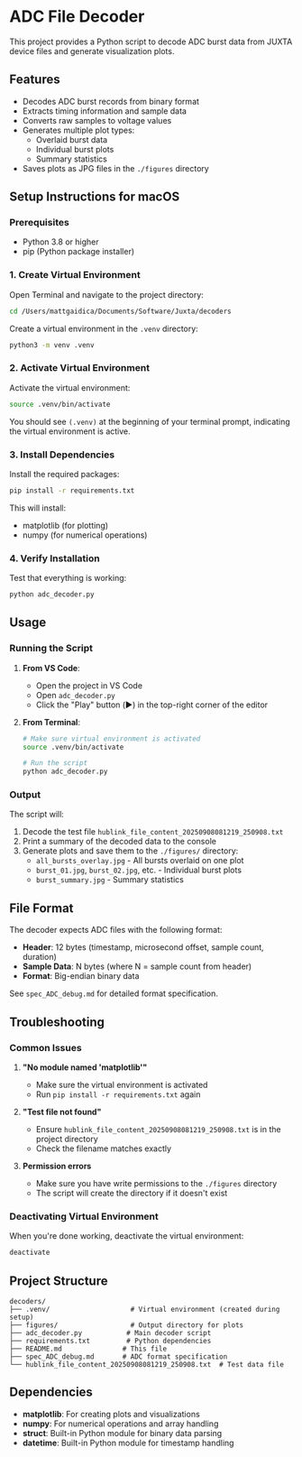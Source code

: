 # ADC File Decoder

This project provides a Python script to decode ADC burst data from JUXTA device files and generate visualization plots.

## Features

- Decodes ADC burst records from binary format
- Extracts timing information and sample data
- Converts raw samples to voltage values
- Generates multiple plot types:
  - Overlaid burst data
  - Individual burst plots
  - Summary statistics
- Saves plots as JPG files in the `./figures` directory

## Setup Instructions for macOS

### Prerequisites

- Python 3.8 or higher
- pip (Python package installer)

### 1. Create Virtual Environment

Open Terminal and navigate to the project directory:

```bash
cd /Users/mattgaidica/Documents/Software/Juxta/decoders
```

Create a virtual environment in the `.venv` directory:

```bash
python3 -m venv .venv
```

### 2. Activate Virtual Environment

Activate the virtual environment:

```bash
source .venv/bin/activate
```

You should see `(.venv)` at the beginning of your terminal prompt, indicating the virtual environment is active.

### 3. Install Dependencies

Install the required packages:

```bash
pip install -r requirements.txt
```

This will install:
- matplotlib (for plotting)
- numpy (for numerical operations)

### 4. Verify Installation

Test that everything is working:

```bash
python adc_decoder.py
```

## Usage

### Running the Script

1. **From VS Code**: 
   - Open the project in VS Code
   - Open `adc_decoder.py`
   - Click the "Play" button (▶️) in the top-right corner of the editor

2. **From Terminal**:
   ```bash
   # Make sure virtual environment is activated
   source .venv/bin/activate
   
   # Run the script
   python adc_decoder.py
   ```

### Output

The script will:
1. Decode the test file `hublink_file_content_20250908081219_250908.txt`
2. Print a summary of the decoded data to the console
3. Generate plots and save them to the `./figures/` directory:
   - `all_bursts_overlay.jpg` - All bursts overlaid on one plot
   - `burst_01.jpg`, `burst_02.jpg`, etc. - Individual burst plots
   - `burst_summary.jpg` - Summary statistics

## File Format

The decoder expects ADC files with the following format:
- **Header**: 12 bytes (timestamp, microsecond offset, sample count, duration)
- **Sample Data**: N bytes (where N = sample count from header)
- **Format**: Big-endian binary data

See `spec_ADC_debug.md` for detailed format specification.

## Troubleshooting

### Common Issues

1. **"No module named 'matplotlib'"**
   - Make sure the virtual environment is activated
   - Run `pip install -r requirements.txt` again

2. **"Test file not found"**
   - Ensure `hublink_file_content_20250908081219_250908.txt` is in the project directory
   - Check the filename matches exactly

3. **Permission errors**
   - Make sure you have write permissions to the `./figures` directory
   - The script will create the directory if it doesn't exist

### Deactivating Virtual Environment

When you're done working, deactivate the virtual environment:

```bash
deactivate
```

## Project Structure

```
decoders/
├── .venv/                    # Virtual environment (created during setup)
├── figures/                  # Output directory for plots
├── adc_decoder.py           # Main decoder script
├── requirements.txt         # Python dependencies
├── README.md               # This file
├── spec_ADC_debug.md       # ADC format specification
└── hublink_file_content_20250908081219_250908.txt  # Test data file
```

## Dependencies

- **matplotlib**: For creating plots and visualizations
- **numpy**: For numerical operations and array handling
- **struct**: Built-in Python module for binary data parsing
- **datetime**: Built-in Python module for timestamp handling

